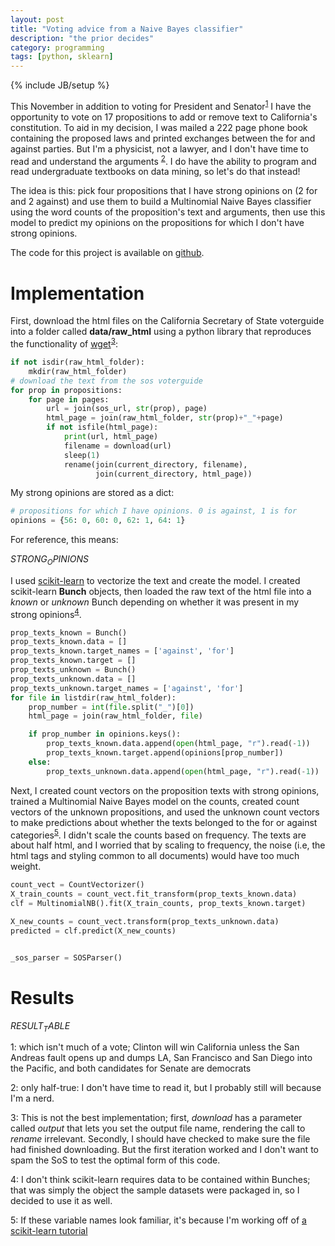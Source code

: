 ```yaml
---
layout: post
title: "Voting advice from a Naive Bayes classifier"
description: "the prior decides"
category: programming
tags: [python, sklearn]
---
```

{% include JB/setup %}

This November in addition to voting for President and Senator<sup>[1](#myfootnote1)</sup> I have the opportunity to vote on 17 propositions to add or remove text to California's constitution. To aid in my decision, I was mailed a 222 page phone book containing the proposed laws and printed exchanges between the for and against parties. But I'm a physicist, not a lawyer, and I don't have time to read and understand the arguments <sup>[2](#myfootnote2)</sup>. I do have the ability to program and read undergraduate textbooks on data mining, so let's do that instead!

The idea is this: pick four propositions that I have strong opinions on (2 for and 2 against) and use them to build a Multinomial Naive Bayes classifier using the word counts of the proposition's text and arguments, then use this model to predict my opinions on the propositions for which I don't have strong opinions. 

The code for this project is available on [github](https://github.com/CatherineH/prop-predict).

Implementation
==============

First, download the html files on the California Secretary of State voterguide into a folder called **data/raw_html** using a python library that reproduces the functionality of [wget](https://pypi.python.org/pypi/wget)<sup>[3](#myfootnote3)</sup>:

```python
if not isdir(raw_html_folder):
    mkdir(raw_html_folder)
# download the text from the sos voterguide
for prop in propositions:
    for page in pages:
        url = join(sos_url, str(prop), page)
        html_page = join(raw_html_folder, str(prop)+"_"+page)
        if not isfile(html_page):
            print(url, html_page)
            filename = download(url)
            sleep(1)
            rename(join(current_directory, filename),
                   join(current_directory, html_page))

```

My strong opinions are stored as a dict:

```python
# propositions for which I have opinions. 0 is against, 1 is for
opinions = {56: 0, 60: 0, 62: 1, 64: 1}
```
For reference, this means:

$STRONG_OPINIONS$


I used [scikit-learn](https://pypi.python.org/pypi/scikit-learn/0.18) to vectorize the text and create the model. I created scikit-learn **Bunch** objects, then loaded the raw text of the html file into a *known* or *unknown* Bunch depending on whether it was present in my strong opinions<sup>[4](#myfootnote4)</sup>.

```python
prop_texts_known = Bunch()
prop_texts_known.data = []
prop_texts_known.target_names = ['against', 'for']
prop_texts_known.target = []
prop_texts_unknown = Bunch()
prop_texts_unknown.data = []
prop_texts_unknown.target_names = ['against', 'for']
for file in listdir(raw_html_folder):
    prop_number = int(file.split("_")[0])
    html_page = join(raw_html_folder, file)

    if prop_number in opinions.keys():
        prop_texts_known.data.append(open(html_page, "r").read(-1))
        prop_texts_known.target.append(opinions[prop_number])
    else:
        prop_texts_unknown.data.append(open(html_page, "r").read(-1))
```

Next, I created count vectors on the proposition texts with strong opinions, trained a Multinomial Naive Bayes model on the counts, created count vectors of the unknown propositions, and used the unknown count vectors to make predictions about whether the texts belonged to the for or against categories<sup>[5](#myfootnote5)</sup>. I didn't scale the counts based on frequency. The texts are about half html, and I worried that by scaling to frequency, the noise (i.e, the html tags and styling common to all documents) would have too much weight.  

```python
count_vect = CountVectorizer()
X_train_counts = count_vect.fit_transform(prop_texts_known.data)
clf = MultinomialNB().fit(X_train_counts, prop_texts_known.target)

X_new_counts = count_vect.transform(prop_texts_unknown.data)
predicted = clf.predict(X_new_counts)
```


```python

_sos_parser = SOSParser()
```



 

Results
=======

$RESULT_TABLE$

<a name="myfootnote1">1</a>: which isn't much of a vote; Clinton will win California unless the San Andreas fault opens up and dumps LA, San Francisco and San Diego into the Pacific, and both candidates for Senate are democrats

<a name="myfootnote2">2</a>: only half-true: I don't have time to read it, but I probably still will because I'm a nerd.

<a name="myfootnote3">3</a>: This is not the best implementation; first, *download* has a parameter called *output* that lets you set the output file name, rendering the call to *rename* irrelevant. Secondly, I should have checked to make sure the file had finished downloading. But the first iteration worked and I don't want to spam the SoS to test the optimal form of this code.

<a name="myfootnote4">4</a>: I don't think scikit-learn requires data to be contained within Bunches; that was simply the object the sample datasets were packaged in, so I decided to use it as well.

<a name="myfootnote5">5</a>: If these variable names look familiar, it's because I'm working off of [a scikit-learn tutorial](http://scikit-learn.org/stable/tutorial/text_analytics/working_with_text_data.html)

